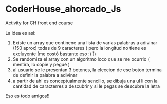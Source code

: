 # CoderHouse_ahorcado_Js
Activity for CH front end course


La idea es asi:

1) Existe un array que continene una lista de varias palabras a adivinar (150 aprox) todas de 9 caracteres ( pero la longitud no tiene es excluyente [me costó bastante eso :) ])
2) Se randomiza el array con un algoritmo loco que se me ocurrio ( mentira, lo copie y pegué )
3) al usuario se le presentan 3 botones, la eleccion de ese boton termina de definir la palabra a adivinar 
4) a partir de ahi es conceptualmente sencillo, se dibuja una ul li con la cantidad de caracterres a descubrir y si le pegas se descubre la letra

Eso es todo amigos!!
